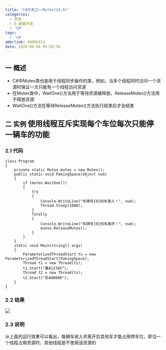 ```yaml
---
title: 'C#开发之——Mutex(14.8)'
categories:
  - 开发
  - E-桌面开发
  - 'C#'
tags:
  - 'C#'
abbrlink: 4999b511
date: 2020-08-06 05:59:56
---
```

## 一 概述

* C#中Mutex类也是用于线程同步操作的类，例如，当多个线程同时访问一个资源时保证一次只能有一个线程访问资源
* 在Mutex类中，WaitOne()方法用于等待资源被释放，ReleaseMutex()方法用于释放资源
* WaitOne()方法在等待ReleaseMutex()方法执行结束后才会结束

<!--more-->

## 二 实例   <font size=5> 使用线程互斥实现每个车位每次只能停一辆车的功能 </font>

### 2.1 代码

```
class Program
{
    private static Mutex mutex = new Mutex();
    public static void PakingSpace(object num)
    {
        if (mutex.WaitOne())
        {
            try
            {
                Console.WriteLine("车牌号{0}的车驶入！", num);
                Thread.Sleep(1000);
            }
            finally
            {
                Console.WriteLine("车牌号{0}的车离开！", num);
                mutex.ReleaseMutex();
            }
        }
    }
    static void Main(string[] args)
    {
        ParameterizedThreadStart ts = new ParameterizedThreadStart(PakingSpace);
        Thread t1 = new Thread(ts);
        t1.Start("冀A12345");
        Thread t2 = new Thread(ts);
        t2.Start("京A00000");
    }
}
```

### 2.2 结果
![][1]

### 2.3 说明

 从上面的运行效果可以看出，每辆车驶入并离开后其他车才能占用停车位，即当一个线程占用资源时，其他线程是不使用该资源的 




[1]:https://raw.githubusercontent.com/PGzxc/CDN/master/blog-image/csharp-thread-mutex-console.png
